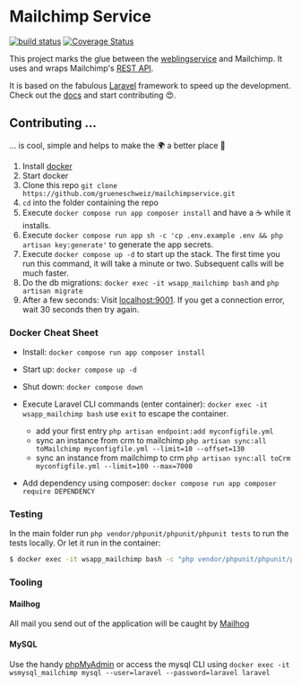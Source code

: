 # Mailchimp Service

[![build status](https://github.com/grueneschweiz/mailchimpservice/actions/workflows/tests.yml/badge.svg)](https://github.com/grueneschweiz/mailchimpservice/actions/workflows/tests.yml)
[![Coverage Status](https://coveralls.io/repos/github/grueneschweiz/mailchimpservice/badge.svg)](https://coveralls.io/github/grueneschweiz/mailchimpservice)

This project marks the glue between the
[weblingservice](https://github.com/grueneschweiz/weblingservice) and Mailchimp. It uses and wraps Mailchimp's
[REST API](https://mailchimp.com/developer/marketing/api/root/).

It is based on the fabulous [Laravel](https://laravel.com/) framework to speed up the development. Check out
the [docs](https://laravel.com/docs/)
and start contributing 😍.

## Contributing ...
... is cool, simple and helps to make the 🌍 a better place 🤩
1. Install [docker](https://store.docker.com/search?offering=community&type=edition)
1. Start docker
1. Clone this repo `git clone https://github.com/grueneschweiz/mailchimpservice.git`
1. `cd` into the folder containing the repo
1. Execute `docker compose run app composer install` and have a ☕️ while
   it installs.
1. Execute `docker compose run app sh -c 'cp .env.example .env && php artisan key:generate'` to generate the
   app secrets.
1. Execute `docker compose up -d` to start up the stack. The first time you run
   this command, it will take a minute or two. Subsequent calls will be much faster.
1. Do the db migrations: `docker exec -it wsapp_mailchimp bash` and `php artisan migrate`
1. After a few seconds: Visit [localhost:9001](http://localhost:9001). If you
   get a connection error, wait 30 seconds then try again.

### Docker Cheat Sheet

- Install: `docker compose run app composer install`
- Start up: `docker compose up -d`
- Shut down: `docker compose down`
- Execute Laravel CLI commands (enter container): `docker exec -it wsapp_mailchimp bash` use `exit` to escape the
  container.
  - add your first entry `php artisan endpoint:add myconfigfile.yml`
  - sync an instance from crm to mailchimp `php artisan sync:all toMailchimp myconfigfile.yml --limit=10 --offset=130`
  - sync an instance from mailchimp to crm `php artisan sync:all toCrm myconfigfile.yml --limit=100 --max=7000`

- Add dependency using composer: `docker compose run app composer require DEPENDENCY`

### Testing
In the main folder run `php vendor/phpunit/phpunit/phpunit tests` to run the tests locally. Or let it run in the container:
```bash
$ docker exec -it wsapp_mailchimp bash -c "php vendor/phpunit/phpunit/phpunit ./tests/Unit/Synchronizer/MailchimpToCrmWebhookSynchronizerTest.php --filter=testHandleMailchimpUpdate__unsubscribe"
```

### Tooling
#### Mailhog
All mail you send out of the application will be caught by [Mailhog](http://localhost:9020)

#### MySQL

Use the handy [phpMyAdmin](http://localhost:9010) or access the mysql CLI using
`docker exec -it wsmysql_mailchimp mysql --user=laravel --password=laravel laravel` 
